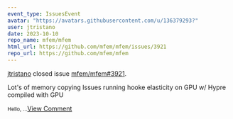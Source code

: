 ```yaml
---
event_type: IssuesEvent
avatar: "https://avatars.githubusercontent.com/u/136379293?"
user: jtristano
date: 2023-10-10
repo_name: mfem/mfem
html_url: https://github.com/mfem/mfem/issues/3921
repo_url: https://github.com/mfem/mfem
---
```


<a href='https://github.com/jtristano' target='_blank'>jtristano</a> closed issue <a href='https://github.com/mfem/mfem/issues/3921' target='_blank'>mfem/mfem#3921</a>.

<p>Lot's of memory copying Issues running hooke elasticity on GPU w/ Hypre compiled with GPU</p><small>Hello,...</small><a href='https://github.com/mfem/mfem/issues/3921' target='_blank'>View Comment</a>